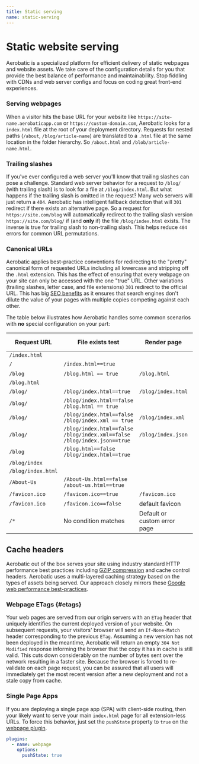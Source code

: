 ```yaml
---
title: Static serving
name: static-serving
---
```


# Static website serving

Aerobatic is a specialized platform for efficient delivery of static webpages and website assets. We take care of the configuration details for you that provide the best balance of performance and maintainability. Stop fiddling with CDNs and web server configs and focus on coding great front-end experiences.

### Serving webpages

When a visitor hits the base URL for your website like `https://site-name.aerobaticapp.com` or `https://custom-domain.com`, Aerobatic looks for a `index.html` file at the root of your deployment directory. Requests for nested paths (`/about`, `/blog/article-name`) are translated to a `.html` file at the same location in the folder hierarchy. So `/about.html` and `/blob/article-name.html`.

### Trailing slashes

If you've ever configured a web server you'll know that trailing slashes can pose a challenge. Standard web server behavior for a request to `/blog/` (with trailing slash) is to look for a file at `/blog/index.html`. But what happens if the trailing slash is omitted in the request? Many web servers will just return a `404`. Aerobatic has intelligent fallback detection that will `301` redirect if there exists an alternative page. So a request for `https://site.com/blog` will automatically redirect to the trailing slash version `https://site.com/blog/` if (and **only** if) the file `/blog/index.html` exists. The inverse is true for trailing slash to non-trailing slash. This helps reduce `404` errors for common URL permutations.

### Canonical URLs

Aerobatic applies best-practice conventions for redirecting to the "pretty" canonical form of requested URLs including all lowercase and stripping off the `.html` extension. This has the effect of ensuring that every webpage on your site can only be accessed with the one "true" URL. Other variations (trailing slashes, letter case, and file extensions) `301` redirect to the official URL. This has big [SEO benefits](https://support.google.com/webmasters/answer/139066?hl=en) as it ensures that search engines don't dilute the value of your pages with multiple copies competing against each other.

The table below illustrates how Aerobatic handles some common scenarios with **no** special configuration on your part:

| Request URL        | File exists test                                                                   | Render page                  | Redirect url | Response Code  |
| ------------------ | ---------------------------------------------------------------------------------- | ---------------------------- | ------------ | -------------- |
| `/index.html`      |                                                                                    |                              | `/`          | `301`          |
| `/`                | `/index.html==true`                                                                |                              |              | `200` or `304` |
| `/blog`            | `/blog.html == true`                                                               | `/blog.html`                 |              | `200` or `304` |
| `/blog.html`       |                                                                                    |                              | `/blog`      | `301`          |
| `/blog/`           | `/blog/index.html==true`                                                           | `/blog/index.html`           |              | `200` or `304` |
| `/blog/`           | `/blog/index.html==false`<br>`/blog.html == true`                                  |                              | `/blog`      | `301`          |
| `/blog/`           | `/blog/index.html==false`<br>`/blog/index.xml == true`                             | `/blog/index.xml`            |              | `200` or `304` |
| `/blog/`           | `/blog/index.html==false`<br>`/blog/index.xml==false`<br> `/blog/index.json==true` | `/blog/index.json`           |              | `200` or `304` |
| `/blog`            | `/blog.html==false`<br>`/blog/index.html==true`                                    |                              | `/blog/`     | `301`          |
| `/blog/index`      |                                                                                    |                              | `/blog/`     | `301`          |
| `/blog/index.html` |                                                                                    |                              | `/blog/`     | `301`          |
| `/About-Us`        | `/About-Us.html==false`<br>`/about-us.html==true`                                  |                              | `/about-us`  | `301`          |
| `/favicon.ico`     | `/favicon.ico==true`                                                               | `/favicon.ico`               |              | `200` or `304` |
| `/favicon.ico`     | `/favicon.ico==false`                                                              | default favicon              |              | `200` or `304` |
| `/*`               | No condition matches                                                               | Default or custom error page |              | `404`          |

## Cache headers

Aerobatic out of the box serves your site using industry standard HTTP performance best practices including [GZIP compression](https://developers.google.com/web/fundamentals/performance/optimizing-content-efficiency/optimize-encoding-and-transfer?hl=en#text-compression-with-gzip) and cache control headers. Aerobatic uses a multi-layered caching strategy based on the types of assets being served. Our approach closely mirrors these [Google web performance best-practices](https://developers.google.com/web/fundamentals/performance/optimizing-content-efficiency/http-caching).

### Webpage ETags {#etags}

Your web pages are served from our origin servers with an `ETag` header that uniquely identifies the current deployed version of your website. On subsequent requests, your visitors' browser will send an `If-None-Match` header corresponding to the previous `ETag`. Assuming a new version has not been deployed in the meantime, Aerobatic will return an empty `304 Not Modified` response informing the browser that the copy it has in cache is still valid. This cuts down considerably on the number of bytes sent over the network resulting in a faster site. Because the browser is forced to re-validate on each page request, you can be assured that all users will immediately get the most recent version after a new deployment and not a stale copy from cache.

### Single Page Apps

If you are deploying a single page app (SPA) with client-side routing, then your likely want to serve your main `index.html` page for all extension-less URLs. To force this behavior, just set the `pushState` property to `true` on the [webpage plugin](/docs/plugins/webpage/).

```yaml
plugins:
  - name: webpage
    options:
      pushState: true
```
